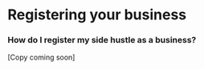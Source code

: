 # Registering your business

### How do I register my side hustle as a business?

\[Copy coming soon]

